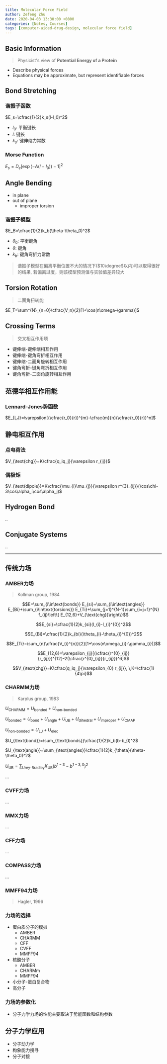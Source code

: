 ```yaml
---
title: Molecular Force Field
author: Zefeng Zhu
date: 2020-04-03 13:30:00 +0800
categories: [Notes, Courses]
tags: [computer-aided-drug-design, molecular force field]
---
```


## Basic Information

> Physicist's view of __Potential Energy of a Protein__

* Describe physical forces
* Equations may be approximate, but represent identifiable forces

## Bond Stretching

### 谐振子函数

$E_s=\cfrac{1}{2}k_s(l-l_0)^2$

* $l_0$: 平衡键长
* $l$: 键长
* $k_s$: 键伸缩力常数


### Morse Function

$E_s=D_e[\exp(-A(l-l_0))-1]^2$

## Angle Bending

* in plane
* out of plane
  * improper torsion

### 谐振子模型

$E_B=\cfrac{1}{2}k_b(\theta-\theta_0)^2$

* $\theta_0$: 平衡键角
* $\theta$: 键角
* $k_b$: 键角弯折力常数

> 谐振子模型在偏离平衡位置不大的情况下($10\degree$以内)可以取得很好的结果, 若偏离过度，则该模型预测值与实验值差异较大

## Torsion Rotation

> 二面角扭转能

$E_T=\sum^{N}_{n=0}\cfrac{V_n}{2}[1+\cos(n\omega-\gamma)]$

## Crossing Terms

> 交叉相互作用项

* 键伸缩-键伸缩相互作用
* 键伸缩-键角弯折相互作用
* 键伸缩-二面角旋转相互作用
* 键角弯折-键角弯折相互作用
* 键角弯折-二面角旋转相互作用

## 范德华相互作用能

### Lennard-Jones势函数

$E_{LJ}=\varepsilon[(\cfrac{r_0}{r})^{m}-\cfrac{m}{n}(\cfrac{r_0}{r})^n]$

## 静电相互作用

### 点电荷法

$V_{\text{chg}}=K\cfrac{q_iq_j}{\varepsilon r_{ij}}$

### 偶极矩

$V_{\text{dipole}}=K\cfrac{\mu_{i}\mu_{j}}{\varepsilon r^{3}_{ij}}(\cos\chi-3\cos\alpha_i\cos\alpha_j)$

## Hydrogen Bond

..

## Conjugate Systems

..

---

## 传统力场

### AMBER力场

> Kollman group, 1984

$$E=\sum_{i\in\text{bonds}} E_{si}+\sum_{i\in\text{angles}} E_{Bi}+\sum_{i\in\text{torsions}} E_{Ti}+\sum_{j=1}^{N-1}\sum_{i=j+1}^{N} f_{ij}\left\{ E_{12,6}+V_{\text{chg}}\right\}$$

$$E_{si}=\cfrac{1}{2}k_{si}(l_{i}-l_{i}^{0})^2$$

$$E_{Bi}=\cfrac{1}{2}k_{bi}(\theta_{i}-\theta_{i}^{0})^2$$

$$E_{Ti}=\sum_{n}\cfrac{V_{i}^{n}}{2}[1+\cos(n\omega_{i}-\gamma_{i})]$$

$$E_{12,6}=\varepsilon_{ij}[(\cfrac{r^{0}_{ij}}{r_{ij}})^{12}-2(\cfrac{r^{0}_{ij}}{r_{ij}})^6]$$

$$V_{\text{chg}}=K\cfrac{q_iq_j}{\varepsilon_{0} r_{ij}}, \,K=\cfrac{1}{4\pi}$$

### CHARMM力场

> Karplus group, 1983

$U_{\text{CHARMM}}=U_{\text{bonded}}+U_{\text{non-bonded}}$

$U_{\text{bonded}}=U_{\text{bond}}+U_{\text{angle}}+U_{\text{UB}}+U_{\text{dihedral}}+U_{\text{improper}}+U_{\text{CMAP}}$

$U_{\text{non-bonded}}=U_{\text{LJ}}+U_{\text{elec}}$

$U_{\text{bond}}=\sum_{\text{bonds}}\cfrac{1}{2}k_b(b-b_0)^2$

$U_{\text{angle}}=\sum_{\text{angles}}\cfrac{1}{2}k_{\theta}(\theta-\theta_0)^2$

$U_{\text{UB}}=\sum_{\text{Urey-Bradley}}K_{\text{UB}}(b^{1-3}-b^{1-3,0})^2$

...

### CVFF力场

...

### MMX力场

...

### CFF力场

...

### COMPASS力场

...

### MMFF94力场

> Hagler, 1996

### 力场的选择

* 蛋白质分子的模拟
  * AMBER
  * CHARMM
  * CFF
  * CVFF
  * MMFF94
* 核酸分子
  * AMBER
  * CHARMm
  * MMFF94
* 小分子-蛋白复合物
* 高分子

### 力场的参数化

* 分子力学力场的性能主要取决于势能函数和结构参数

## 分子力学应用

* 分子动力学
* 构象能力搜寻
* 分子对接
